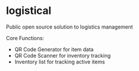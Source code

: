 # logistical
Public open source solution to logistics management

Core Functions:
- QR Code Generator for item data
- QR Code Scanner for inventory tracking
- Inventory list for tracking active items
